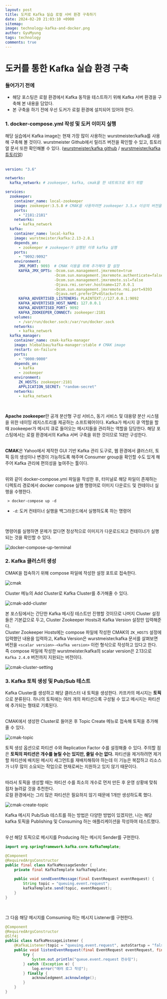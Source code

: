 ```yaml
---
layout:	post
title: 도커로 Kafka 실습 로컬 서버 환경 구축하기
date: 2024-02-20 21:03:10 +0900
sitemap: 
image: technology-kafka-and-docker.png
author: GyuMyung
tags: technology
comments: true
---
```


# 도커를 통한 Kafka 실습 환경 구축
### 들어가기 전에
* 해당 포스팅은 로컬 환경에서 Kafka 동작을 테스트하기 위해 Kafka 서버 환경을 구축해 본 내용을 담았다.
* 본 구축을 하기 전에 우선 도커가 로컬 환경에 설치되어 있어야 한다.


### 1. docker-compose.yml 작성 및 도커 이미지 실행

해당 실습에서 Kafka image는 현재 가장 많이 사용하는 wurstmeister/kafka를 사용해 구축해 볼 것이다. wurstmeister Github에서 릴리즈 버전을 확인할 수 있고, 튜토리얼 문서 또한 확인해볼 수 있다. ([wurstmeister/kafka github](https://github.com/wurstmeister/kafka-docker) / [wurstmeister/kafka 튜토리얼](https://wurstmeister.github.io/kafka-docker/)) <br/><br/>

```yaml
version: "3.6"

networks:
  kafka_network: # zookeeper, kafka, cmak을 한 네트워크로 묶기 위함

services:
  zookeeper:
    container_name: local-zookeeper
    image: zookeeper:3.5.8 # CMAK을 사용하려면 zookeeper 3.5.x 이상의 버전을 사용해야 함
    ports:
      - "2181:2181"
    networks:
      - kafka_network
  kafka:
    container_name: local-kafka
    image: wurstmeister/kafka:2.13-2.8.1
    depends_on:
      - zookeeper # zookeeper가 실행된 이후 kafka 실행
    ports:
      - "9092:9092"
    environment:
      JMX_PORT: 9093  # CMAK 이용을 위해 추가해야 할 설정
      KAFKA_JMX_OPTS: -Dcom.sun.management.jmxremote=true
                      -Dcom.sun.management.jmxremote.authenticate=false
                      -Dcom.sun.management.jmxremote.ssl=false
                      -Djava.rmi.server.hostname=127.0.0.1
                      -Dcom.sun.management.jmxremote.rmi.port=9393
                      -Djava.net.preferIPv4Stack=true
      KAFKA_ADVERTISED_LISTENERS: PLAINTEXT://127.0.0.1:9092
      KAFKA_ADVERTISED_HOST_NAME: 127.0.0.1
      KAFKA_ADVERTISED_PORT: 9092
      KAFKA_ZOOKEEPER_CONNECT: zookeeper:2181
    volumes:
      - /var/run/docker.sock:/var/run/docker.sock
    networks:
      - kafka_network
  kafka_manager:
    container_name: cmak-kafka-manager
    image: hlebalbau/kafka-manager:stable # CMAK image
    restart: on-failure
    ports:
      - "9000:9000"
    depends_on:
      - kafka
      - zookeeper
    environment:
      ZK_HOSTS: zookeeper:2181
      APPLICATION_SECRET: "random-secret"
    networks:
      - kafka_network
```
<br/>

**Apache zookeeper**란 공개 분산형 구성 서비스, 동기 서비스 및 대용량 분산 시스템을 위한 네이밍 레지스트리를 제공하는 소프트웨어이다. Kafka가 메시지 큐 역할을 할 때 zookeeper가 메시지 큐로 들어오는 메시지들을 관리하는 역할을 담당한다. 해당 포스팅에서는 로컬 환경에서의 Kafka 서버 구축을 위한 것이므로 1대만 구성한다. <br/><br/>

**CMAK**은 Yahoo에서 제작한 GUI 기반 Kafka 관리 도구로, 웹 환경에서 클러스터, 토픽 등의 생성이나 변경이 가능하도록 해주며 Consumer group을 확인할 수도 있게 해주어 Kafka 관리에 편의성을 높여주는 툴이다. <br/><br/>

위와 같이 docker-compose.yml 파일을 작성한 후, 터미널로 해당 파일이 존재하는 디렉토리 경로에서 docker compose 실행 명령어로 이미지 다운로드 및 컨테이너 실행을 수행한다. <br/>
```
 > docker-compose up -d
```
* `-d`: 도커 컨테이너 실행을 백그라운드에서 실행하도록 하는 명령어
<br/>

명령어를 실행하면 문제가 없다면 정상적으로 이미지가 다운로드되고 컨테이너가 실행되는 것을 확인할 수 있다. <br/>

![docker-compose-up-terminal](https://github.com/lgm1007/TIL/assets/57981691/4b53d9f6-13e0-4122-8333-b915477d5fad)
<br/>

### 2. Kafka 클러스터 생성

CMAK을 접속하기 위해 compose 파일에 작성한 설정 포트로 접속한다. <br/>

![cmak](https://github.com/lgm1007/TIL/assets/57981691/82c42e9e-f948-48e7-8b30-a8ee1bc552ac)
<br/>

Cluster 메뉴의 Add Cluster로 Kafka Cluster를 추가해줄 수 있다. <br/>

![cmak-add-cluster](https://github.com/lgm1007/TIL/assets/57981691/f7ca8b1b-64bb-4b95-b9f4-8ec8fb969201)
<br/>

본 포스팅에서는 간단한 Kafka 메시징 테스트만 진행할 것이므로 나머지 Cluster 설정들은 기본값으로 두고, Cluster Zookeeper Hosts과 Kafka Version 설정만 입력해준다. <br/>
Cluster Zookeeper Hosts에는 compose 파일에 작성한 CMAK의 `ZK_HOSTS` 설정에 입력했던 내용을 입력하고, Kafka Version은 wurstmeister/kafka 문서를 살펴보면 버전을 `<scalar version>-<kafka version>` 이런 형식으로 작성하고 있다고 한다. 즉 compose 파일에 작성한 wurstmeister/kafka의 scalar version은 2.13으로 `Kafka 2.4.0` 버전까지 지원되는 버전이다. <br/>

![cmak-cluster-setting](https://github.com/lgm1007/TIL/assets/57981691/ef8946d6-45b9-4722-89ec-b65fa4fc497d)


### 3. Kafka 토픽 생성 및 Pub/Sub 테스트

Kafka Cluster를 생성하고 해당 클러스터 내 토픽을 생성한다. 카프카의 메시지는 **토픽**으로 분류된다. 하나의 토픽에는 여러 개의 파티션으록 구성될 수 있고 메시지는 파티션에 추가되는 형태로 기록된다. <br/><br/>

CMAK에서 생성한 Cluster로 들어온 후 Topic Create 메뉴로 접속해 토픽을 추가해줄 수 있다. <br/>

![cmak-topic](https://github.com/lgm1007/TIL/assets/57981691/d05ed800-aaf4-4d22-91f1-0d7b19266d92)
<br/>

토픽 생성 옵션으로 파티션 수와 Replication Factor 수를 설정해줄 수 있다. 주의할 점은 **토픽의 파티션은 개수를 늘릴 수는 있지만, 줄일 수는 없다.** 파티션을 제거하려면 제거할 파티션에 배치된 메시지 세그먼트를 재배치해줘야 하는데 이 기능은 복잡하고 리소스가 너무 많이 소요되는 작업으로 현재로써는 지원하고 있지 않기 때문이다. <br/><br/>

따라서 토픽을 생성할 때는 파티션 수를 최소의 개수로 먼저 만든 후 운영 상황에 맞춰 점차 늘려갈 것을 추천한다. <br/>
로컬 환경에서는 그리 많은 파티션은 필요하지 않기 때문에 1개만 생성하도록 했다. <br/>

![cmak-create-topic](https://github.com/lgm1007/TIL/assets/57981691/1b8e5e52-f187-461d-afd9-7bd85538acdb)
<br/>

Kafka 메시지 Pub/Sub 테스트를 하는 방법은 다양한 방법이 있겠지만, 나는 해당 kafka 토픽을 Publishing 및 Consuming 하는 애플리케이션을 작성하여 테스트했다. <br/><br/>

우선 해당 토픽으로 메시지를 Producing 하는 메시지 Sender를 구현한다. <br/>

```java
import org.springframework.kafka.core.KafkaTemplate;

@Component
@RequiredArgsConstructor
public final class KafkaMessageSender {
    private final KafkaTemplate kafkaTemplate;
    
    public void sendEventMessage(final EventRequest eventRequest) {
        String topic = "queuing.event.request";
        kafkaTemplate.send(topic, eventRequest);
    }
}
```
<br/>

그 다음 해당 메시지를 Comsuming 하는 메시지 Listener를 구현한다. <br/>

```java
@Component
@RequiredArgsConstructor
@Slf4j
public class KafkaMessageListener {
    @KafkaListener(topic = "queuing.event.request", autoStartup = "false")
    public void listenEventRequest(final EventRequest eventRequest, final Acknowledgment acknowledgment) {
        try {
            System.out.println("queue.event.request 컨슈밍");
        } catch (Exception e) {
            log.error("에러 로그 작성");
        } finally {
            acknowledgment.acknowledge();
        }
    }
}
```

